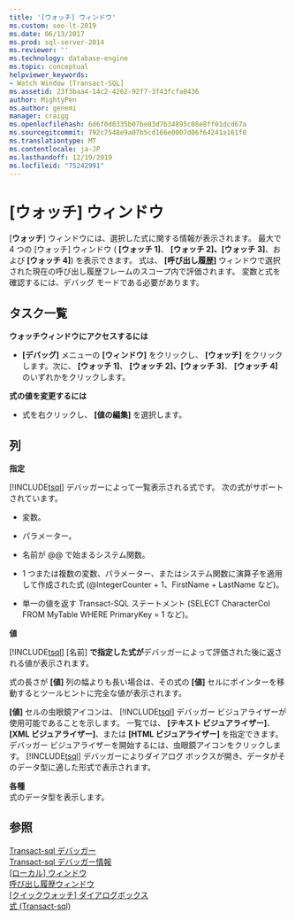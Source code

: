 ```yaml
---
title: '[ウォッチ] ウィンドウ'
ms.custom: seo-lt-2019
ms.date: 06/13/2017
ms.prod: sql-server-2014
ms.reviewer: ''
ms.technology: database-engine
ms.topic: conceptual
helpviewer_keywords:
- Watch Window [Transact-SQL]
ms.assetid: 23f3baa4-14c2-4262-92f7-3f43fcfa0436
author: MightyPen
ms.author: genemi
manager: craigg
ms.openlocfilehash: 6d6f0d0335b07be83d7b34895c08e8ff01dcd67a
ms.sourcegitcommit: 792c7548e9a07b5cd166e0007d06f64241a161f8
ms.translationtype: MT
ms.contentlocale: ja-JP
ms.lasthandoff: 12/19/2019
ms.locfileid: "75242991"
---
```

# <a name="watch-window"></a>[ウォッチ] ウィンドウ
  [**ウォッチ**] ウィンドウには、選択した式に関する情報が表示されます。 最大で 4 つの [ウォッチ] ウィンドウ ( **[ウォッチ 1]**、 **[ウォッチ 2]、[ウォッチ 3]**、および **[ウォッチ 4]**) を表示できます。 式は、 **[呼び出し履歴]** ウィンドウで選択された現在の呼び出し履歴フレームのスコープ内で評価されます。 変数と式を確認するには、デバッグ モードである必要があります。  
  
## <a name="task-list"></a>タスク一覧  
 **ウォッチウィンドウにアクセスするには**  
  
-   
  **[デバッグ]** メニューの **[ウィンドウ]** をクリックし、 **[ウォッチ]** をクリックします。次に、 **[ウォッチ 1]**、 **[ウォッチ 2]、[ウォッチ 3]**、 **[ウォッチ 4]** のいずれかをクリックします。  
  
 **式の値を変更するには**  
  
-   式を右クリックし、 **[値の編集]** を選択します。  
  
## <a name="columns"></a>列  
 **指定**  
 
  [!INCLUDE[tsql](../../includes/tsql-md.md)] デバッガーによって一覧表示される式です。 次の式がサポートされています。  
  
-   変数。  
  
-   パラメーター。  
  
-   名前が @@ で始まるシステム関数。  
  
-   1 つまたは複数の変数、パラメーター、またはシステム関数に演算子を適用して作成された式 (@IntegerCounter + 1、FirstName + LastName など)。  
  
-   単一の値を返す Transact-SQL ステートメント (SELECT CharacterCol FROM MyTable WHERE PrimaryKey = 1 など)。  
  
 **値**  
 
  [!INCLUDE[tsql](../../includes/tsql-md.md)] [名前] **で指定した式が**デバッガーによって評価された後に返される値が表示されます。  
  
 式の長さが **[値]** 列の幅よりも長い場合は、その式の **[値]** セルにポインターを移動するとツールヒントに完全な値が表示されます。  
  
 
  **[値]** セルの虫眼鏡アイコンは、 [!INCLUDE[tsql](../../includes/tsql-md.md)] デバッガー ビジュアライザーが使用可能であることを示します。 一覧では、 **[テキスト ビジュアライザー]**、 **[XML ビジュアライザー]**、または **[HTML ビジュアライザー]** を指定できます。 デバッガー ビジュアライザーを開始するには、虫眼鏡アイコンをクリックします。 
  [!INCLUDE[tsql](../../includes/tsql-md.md)] デバッガーによりダイアログ ボックスが開き、データがそのデータ型に適した形式で表示されます。  
  
 **各種**  
 式のデータ型を表示します。  
  
## <a name="see-also"></a>参照  
 [Transact-sql デバッガー](transact-sql-debugger.md)   
 [Transact-sql デバッガー情報](transact-sql-debugger-information.md)   
 [[ローカル] ウィンドウ](transact-sql-debugger-locals-window.md)   
 [呼び出し履歴ウィンドウ](transact-sql-debugger-call-stack-window.md)   
 [[クイックウォッチ] ダイアログボックス](transact-sql-debugger-quickwatch-dialog-box.md)   
 [式 &#40;Transact-sql&#41;](/sql/t-sql/language-elements/expressions-transact-sql)  
